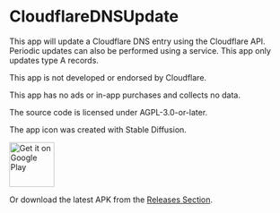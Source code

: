 # CloudflareDNSUpdate

This app will update a Cloudflare DNS entry using the Cloudflare API.  Periodic updates can also be performed using a service.   This app only updates type A records.  

This app is not developed or endorsed by Cloudflare.

This app has no ads or in-app purchases and collects no data.  

The source code is licensed under AGPL-3.0-or-later.  

The app icon was created with Stable Diffusion.

[<img src="https://play.google.com/intl/en_us/badges/images/generic/en-play-badge.png"
     alt="Get it on Google Play"
     height="80">](https://play.google.com/store/apps/details?id=org.jshobbysoft.cloudflarednsupdate)

Or download the latest APK from the [Releases Section](https://github.com/JS-HobbySoft/CloudflareDNSUpdate/releases/latest).
